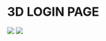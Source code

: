 <h1>3D LOGIN PAGE</h1>
<img src="https://user-images.githubusercontent.com/109274817/213917897-d45948af-48a5-4bbd-9725-3b2f2677408a.png">
<img src="https://user-images.githubusercontent.com/109274817/213917932-96d7cab8-9f6d-4c43-a15c-910f387e4e02.png">
